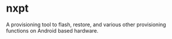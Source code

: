nxpt
====

A provisioning tool to flash, restore, and various other provisioning functions on Android based hardware.
